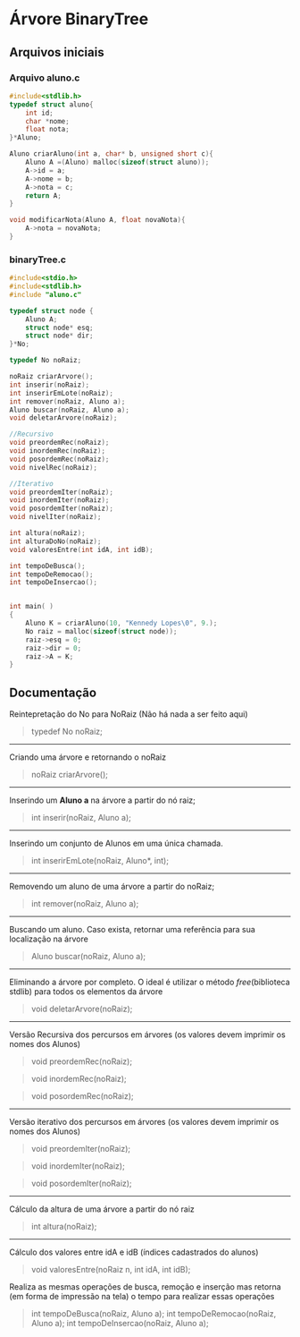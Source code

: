 # Árvore BinaryTree

## Arquivos iniciais

### Arquivo aluno.c

```cpp
#include<stdlib.h>
typedef struct aluno{
    int id;
    char *nome;
    float nota;
}*Aluno;

Aluno criarAluno(int a, char* b, unsigned short c){
    Aluno A =(Aluno) malloc(sizeof(struct aluno));
    A->id = a;
    A->nome = b;
    A->nota = c;
    return A;
}

void modificarNota(Aluno A, float novaNota){
    A->nota = novaNota;
}
```

### binaryTree.c

```cpp
#include<stdio.h>
#include<stdlib.h>
#include "aluno.c"

typedef struct node {
    Aluno A;
    struct node* esq;
    struct node* dir;
}*No;

typedef No noRaiz;

noRaiz criarArvore();
int inserir(noRaiz);
int inserirEmLote(noRaiz);
int remover(noRaiz, Aluno a);
Aluno buscar(noRaiz, Aluno a);
void deletarArvore(noRaiz);

//Recursivo
void preordemRec(noRaiz);
void inordemRec(noRaiz);
void posordemRec(noRaiz);
void nivelRec(noRaiz);

//Iterativo
void preordemIter(noRaiz);
void inordemIter(noRaiz);
void posordemIter(noRaiz);
void nivelIter(noRaiz);

int altura(noRaiz);
int alturaDoNo(noRaiz);
void valoresEntre(int idA, int idB);

int tempoDeBusca();
int tempoDeRemocao();
int tempoDeInsercao();


int main( )
{
    Aluno K = criarAluno(10, "Kennedy Lopes\0", 9.);
    No raiz = malloc(sizeof(struct node));
    raiz->esq = 0;
    raiz->dir = 0;
    raiz->A = K;
}
```

## Documentação

Reintepretação do No para NoRaiz (Não há nada a ser feito aqui)
> typedef No noRaiz;

---

Criando uma árvore e retornando o noRaiz
> noRaiz criarArvore();

---

Inserindo um **Aluno a** na árvore a partir do nó raiz;
> int inserir(noRaiz, Aluno a);

---

Inserindo um conjunto de Alunos em uma única chamada.
> int inserirEmLote(noRaiz, Aluno*, int);

---

Removendo um aluno de uma árvore a partir do noRaiz;
> int remover(noRaiz, Aluno a);

---

Buscando um aluno. Caso exista, retornar uma referência para sua localização na árvore
> Aluno buscar(noRaiz, Aluno a);

---

Eliminando a árvore por completo. O ideal é utilizar o método *free*(biblioteca stdlib)  para todos os elementos da árvore

> void deletarArvore(noRaiz);

---


Versão Recursiva dos percursos em árvores (os valores devem imprimir os nomes dos Alunos)
> void preordemRec(noRaiz);

> void inordemRec(noRaiz);

> void posordemRec(noRaiz);

---

Versão iterativo dos percursos em árvores (os valores devem imprimir os nomes dos Alunos)

> void preordemIter(noRaiz);

> void inordemIter(noRaiz);

> void posordemIter(noRaiz);

---

Cálculo da altura de uma árvore a partir do nó raiz
> int altura(noRaiz);

---

Cálculo dos valores entre idA e idB (índices cadastrados do alunos)
> void valoresEntre(noRaiz n, int idA, int idB);

Realiza as mesmas operações de busca, remoção e inserção mas retorna (em forma de impressão na tela) o tempo para realizar essas operações
> int tempoDeBusca(noRaiz, Aluno a);
> int tempoDeRemocao(noRaiz, Aluno a);
> int tempoDeInsercao(noRaiz, Aluno a);
